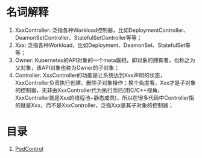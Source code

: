 <!--
 * @Author: jinde.zgm
 * @Date: 2021-03-26 21:49:22
 * @Description: Kubernetes的controller源码解析
-->

# 名词解释

1. XxxController: 泛指各种Workload控制器，比如DeploymentController、DeamonSetController、StatefulSetController等等；
2. Xxx: 泛指各种Workload，比如Deployment、DeamonSet、StatefulSet等等；
3. Owner: Kubernetes的API对象的一个meta属相，即对象的拥有者，也称之为父对象，该API对象也称为Owner的子对象；
4. Controller: XxxController的功能是让系统达到Xxx声明的状态，XxxController负责执行创建、删除子对象操作；换个角度看，Xxx才是子对象的控制器，无非由XxxController代为执行而已(用C/C++视角，XxxController就是Xxx的线程池+静态成员)，所以在很多代码中Controller指的就是Xxx，而不是XxxController，泛指Xxx是其子对象的控制器；

# 目录

1. [PodControl](./PodControl.md)